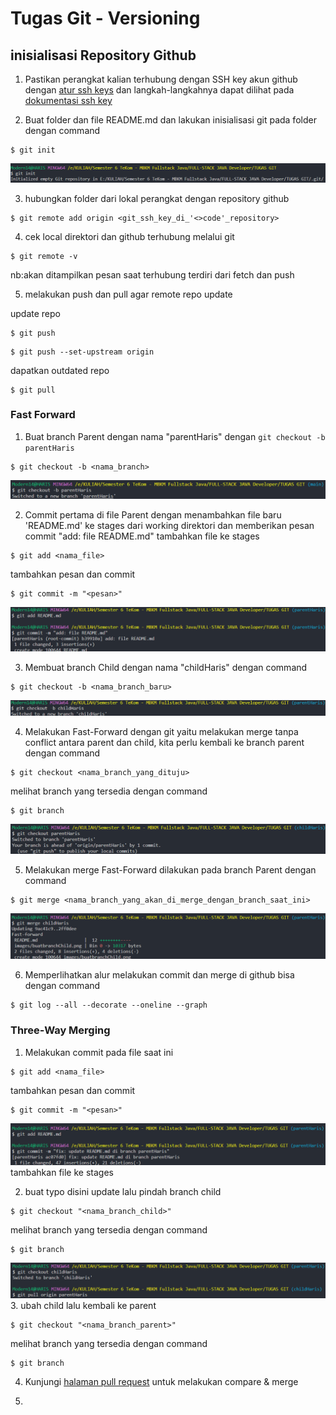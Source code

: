 # Tugas Git - Versioning

## inisialisasi Repository Github

1. Pastikan perangkat kalian terhubung dengan SSH key akun github dengan [atur ssh keys](https://github.com/settings/keys) dan langkah-langkahnya dapat dilihat pada [dokumentasi ssh key](https://docs.github.com/en/authentication/connecting-to-github-with-ssh/generating-a-new-ssh-key-and-adding-it-to-the-ssh-agent)

2. Buat folder dan file README.md dan lakukan inisialisasi git pada folder dengan command

```
$ git init
```

![Gambar yang menjelaskan inisialisasi folder terhadap folder yang dibuat dengan 'git init' di CLI](https://github.com/SIBKM-06-Java/S1-Git/blob/parentHaris/images/initialisasi.png)

3. hubungkan folder dari lokal perangkat dengan repository github

```
$ git remote add origin <git_ssh_key_di_'<>code'_repository>
```

4. cek local direktori dan github terhubung melalui git

```
$ git remote -v
```

nb:akan ditampilkan pesan saat terhubung terdiri dari fetch dan push

5. melakukan push dan pull agar remote repo update

update repo

```
$ git push
```

```
$ git push --set-upstream origin
```

dapatkan outdated repo

```
$ git pull
```

### Fast Forward

1. Buat branch Parent dengan nama "parentHaris" dengan `git checkout -b parentHaris`

```
$ git checkout -b <nama_branch>
```

![Gambar yang menjelaskan tentang menjalankan perintah ke CLI untuk membuat branch "parentHaris" dengan 'git checkout -b parentHaris'](https://github.com/SIBKM-06-Java/S1-Git/blob/parentHaris/images/buatbranchParent.png)

2. Commit pertama di file Parent dengan menambahkan file baru 'README.md' ke stages dari working direktori dan memberikan pesan commit "add: file README.md"
   tambahkan file ke stages

```
$ git add <nama_file>
```

tambahkan pesan dan commit

```
$ git commit -m "<pesan>"
```

![Commit pertama di file Parent dengan memasukan file baru 'README.md' ke stages dari working direktori 'git add README.md'dan memberikan pesan commit "add: file README.md"](https://github.com/SIBKM-06-Java/S1-Git/blob/parentHaris/images/commitpertama.png)

3. Membuat branch Child dengan nama "childHaris" dengan command

```
$ git checkout -b <nama_branch_baru>
```

![Gambar yang menjelaskan tentang menjalankan perintah ke CLI untuk membuat branch "childHaris" dengan 'git checkout -b childHaris'](https://github.com/SIBKM-06-Java/S1-Git/blob/parentHaris/images/buatbranchChild.png)

4. Melakukan Fast-Forward dengan git yaitu melakukan merge tanpa conflict antara parent dan child, kita perlu kembali ke branch parent dengan command

```
$ git checkout <nama_branch_yang_dituju>
```

melihat branch yang tersedia dengan command

```
$ git branch
```

![Gambar yang menjelaskan tentang menjalankan perintah ke CLI untuk kembali ke branch parent dengan `git checkout parentHaris`](https://github.com/SIBKM-06-Java/S1-Git/blob/parentHaris/images/pindahbranchParent.png)

5. Melakukan merge Fast-Forward dilakukan pada branch Parent dengan command

```
$ git merge <nama_branch_yang_akan_di_merge_dengan_branch_saat_ini>
```

![Melakukan merge Fast-Forward dilakukan pada branch Parent dengan `git merge childHaris`](https://github.com/SIBKM-06-Java/S1-Git/blob/parentHaris/images/mergeFastForward.png)

6. Memperlihatkan alur melakukan commit dan merge di github bisa dengan command

```
$ git log --all --decorate --oneline --graph
```

### Three-Way Merging

1. Melakukan commit pada file saat ini

```
$ git add <nama_file>
```

tambahkan pesan dan commit

```
$ git commit -m "<pesan>"
```

![Melakukan commit pada file saat ini](https://github.com/SIBKM-06-Java/S1-Git/blob/parentHaris/images/threeway1.png)
tambahkan file ke stages

2. buat typo disini update lalu pindah branch child

```
$ git checkout "<nama_branch_child>"
```

melihat branch yang tersedia dengan command

```
$ git branch
```

![Melakukan commit pada file saat ini](https://github.com/SIBKM-06-Java/S1-Git/blob/parentHaris/images/threeway2.png) 3. ubah child lalu kembali ke parent

```
$ git checkout "<nama_branch_parent>"
```

melihat branch yang tersedia dengan command

```
$ git branch
```

4. Kunjungi [halaman pull request](https://github.com/SIBKM-06-Java/S1-Git/pulls) untuk melakukan compare & merge

5.
